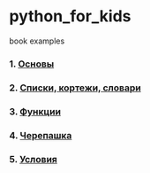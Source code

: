 # python_for_kids
book examples

### 1. [Основы](./basics.md)
### 2. [Списки, кортежи, словари](./lists.md)
### 3. [Функции](./functions.md)
### 4. [Черепашка](./turtle.md)
### 5. [Условия](./conditions.md)